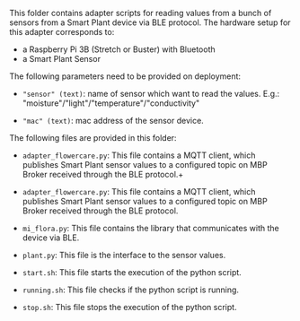This folder contains adapter scripts for reading values from a bunch of sensors from a Smart Plant device via BLE protocol. The hardware setup for this adapter corresponds to:

 - a Raspberry Pi 3B (Stretch or Buster) with Bluetooth
 - a Smart Plant Sensor

The following parameters need to be provided on deployment:

 - `"sensor" (text)`: name of sensor which want to read the values. E.g.:  "moisture"/"light"/"temperature"/"conductivity"

 - `"mac" (text)`: mac address of the sensor device.

The following files are provided in this folder:
 
 - `adapter_flowercare.py`: This file contains a MQTT client, which publishes Smart Plant sensor values to a configured topic on MBP Broker received through the BLE protocol.+

 - `adapter_flowercare.py`: This file contains a MQTT client, which publishes Smart Plant sensor values to a configured topic on MBP Broker received through the BLE protocol.

 - `mi_flora.py`: This file contains the library that communicates with the device via BLE.

 - `plant.py`: This file is the interface to the sensor values.
 
 - `start.sh`: This file starts the execution of the python script.
 
 - `running.sh`: This file checks if the python script is running.
  
 - `stop.sh`: This file stops the execution of the python script.
